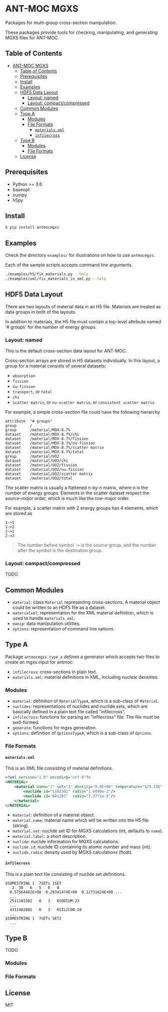ANT-MOC MGXS
===========

Packages for multi-group cross-section manipulation.

These packages provide tools for checking, manipulating, and generating MGXS files for ANT-MOC.

## Table of Contents

- [ANT-MOC MGXS](#ant-moc-mgxs)
  - [Table of Contents](#table-of-contents)
  - [Prerequisites](#prerequisites)
  - [Install](#install)
  - [Examples](#examples)
  - [HDF5 Data Layout](#hdf5-data-layout)
    - [Layout: named](#layout-named)
    - [Layout: compact/compressed](#layout-compactcompressed)
  - [Common Modules](#common-modules)
  - [Type A](#type-a)
    - [Modules](#modules)
    - [File Formats](#file-formats)
      - [`materials.xml`](#materialsxml)
      - [`infilecross`](#infilecross)
  - [Type B](#type-b)
    - [Modules](#modules-1)
    - [File Formats](#file-formats-1)
  - [License](#license)


## Prerequisites

- Python >= 3.6
- baseopt
- numpy
- h5py

## Install

```bash
$ pip install antmocmgxs
```

## Examples

Check the directory `examples/` for illustrations on how to use `antmocmgxs`.

Each of the sample scripts accepts command line arguments.

```bash
./examples/h5/fix_materials.py --help
./examples/xml/fix_materials_in_xml.py --help
```

## HDF5 Data Layout

There are two layouts of material data in an H5 file. Materials are treated as data groups in both of the layouts.

In addition to materials, the H5 file must contain a top-level attribute named '# groups' for the number of energy groups.

### Layout: named

This is the default cross-section data layout for ANT-MOC.

Cross-section arrays are stored in H5 datasets individually. In this layout, a group for a material consists of several datasets:

- `absorption`
- `fission`
- `nu-fission`
- `transport`, or `total`
- `chi`
- `scatter matrix`, or `nu-scatter matrix`, or `consistent scatter matrix`

For example, a simple cross-section file could have the following hierarchy

```
attribute  "# groups"
group      /
group      /material/MOX-8.7%
dataset    /material/MOX-8.7%/chi
dataset    /material/MOX-8.7%/fission
dataset    /material/MOX-8.7%/nu-fission
dataset    /material/MOX-8.7%/scatter matrix
dataset    /material/MOX-8.7%/total
group      /material/UO2
dataset    /material/UO2/chi
dataset    /material/UO2/fission
dataset    /material/UO2/nu-fission
dataset    /material/UO2/scatter matrix
dataset    /material/UO2/total
```

The scatter matrix is usually a flattened n-by-n matrix, where n is the number of energy groups.
Elements in the scatter dataset respect the *source-major* order, which is much like the row-major order.

For example, a scatter matrix with 2 energy groups has 4 elements, which are stored as

```
1->1
1->2
2->1
2->2
```

> The number before symbol `->` is the source group, and the number after the symbol is the destination group.

### Layout: compact/compressed

TODO

## Common Modules

- `material`: class `Material` representing cross-sections. A material object could be written to an HDF5 file as a dataset.
- `materialxml`: representation for the XML material definition, which is used to handle `materials.xml`.
- `manip`: data manipulation utilities.
- `options`: representation of command line options.

## Type A

Package `antmocmgxs.type_a` defines a generator which accepts two files to create an mgxs input for antmoc:

- `infilecross`: cross-sections in plain text.
- `materials.xml`: material definitions in XML, including nuclear densities.

### Modules

- `material`: definition of `MaterialTypeA`, which is a sub-class of `Material`.
- `nuclides`: representations of nuclides and nuclide sets, which are basically defined in a plain text file called "infilecross".
- `infilecross`: functions for parsing an "infilecross" file. The file must be well-formed.
- `generate`: functions for mgxs generation.
- `options`: definition of `OptionsTypeA`, which is a sub-class of `Options`.

### File Formats

#### `materials.xml`

This is an XML file consisting of material definitions.

```xml
<?xml version="1.0" encoding="utf-8"?>
<MATERIAL>
    <material name="1" set="1" density="0.0E+00" temperature="523.15K" label="Some material">
        <nuclide id="1102301" radio="1.6098e-2"/>
        <nuclide id="601201"  radio="7.3771e-5"/>
    </material>
</MATERIAL>
```

- `material`: definition of a material object.
- `material.name`: material name which will be written into the H5 file (string).
- `material.set`: nuclide set ID for MGXS calculations (int, defaults to `name`).
- `material.label`: a short description.
- `nuclide`: nuclide information for MGXS calculations.
- `nuclide.id`: nuclide ID containing its atomic number and mass (int).
- `nuclide.radio`: density used by MGXS calculations (float).

#### `infilecross`

This is a plain text file consisting of nuclide set definitions.

```
$SOMESTRING 1  7SETs 1SET
   2  30   6   5   0   0
  0.57564402E+00  0.29341474E+00  0.12731624E+00 ...
  ...
  2511102302   0   3   6SODIUM-23
  ...
  4311402802   0   3   6SILICON-28
  ...
$SOMESTRING 1  7SETs SET2
  ...
```

## Type B

TODO

### Modules

### File Formats

## License

MIT
